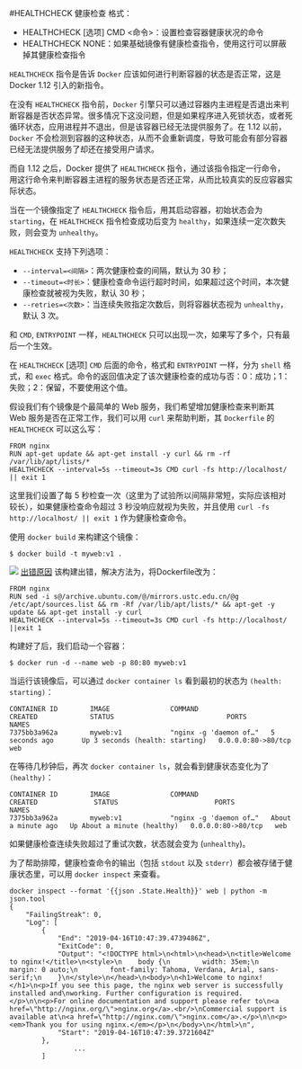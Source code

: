 #HEALTHCHECK 健康检查
格式：
* HEALTHCHECK [选项] CMD <命令>：设置检查容器健康状况的命令
* HEALTHCHECK NONE：如果基础镜像有健康检查指令，使用这行可以屏蔽掉其健康检查指令

`HEALTHCHECK` 指令是告诉 `Docker` 应该如何进行判断容器的状态是否正常，这是 Docker 1.12 引入的新指令。

在没有 `HEALTHCHECK` 指令前，`Docker` 引擎只可以通过容器内主进程是否退出来判断容器是否状态异常。很多情况下这没问题，但是如果程序进入死锁状态，或者死循环状态，应用进程并不退出，但是该容器已经无法提供服务了。在 1.12 以前，`Docker` 不会检测到容器的这种状态，从而不会重新调度，导致可能会有部分容器已经无法提供服务了却还在接受用户请求。

而自 1.12 之后，Docker 提供了 `HEALTHCHECK` 指令，通过该指令指定一行命令，用这行命令来判断容器主进程的服务状态是否还正常，从而比较真实的反应容器实际状态。

当在一个镜像指定了 `HEALTHCHECK` 指令后，用其启动容器，初始状态会为 `starting`，在 `HEALTHCHECK` 指令检查成功后变为 `healthy`，如果连续一定次数失败，则会变为 `unhealthy`。

`HEALTHCHECK` 支持下列选项：
* `--interval=<间隔>`：两次健康检查的间隔，默认为 30 秒；
* `--timeout=<时长>`：健康检查命令运行超时时间，如果超过这个时间，本次健康检查就被视为失败，默认 30 秒；
* `--retries=<次数>`：当连续失败指定次数后，则将容器状态视为 `unhealthy`，默认 3 次。

和 `CMD`, `ENTRYPOINT` 一样，`HEALTHCHECK` 只可以出现一次，如果写了多个，只有最后一个生效。

在 `HEALTHCHECK` [选项] `CMD` 后面的命令，格式和 `ENTRYPOINT` 一样，分为 `shell` 格式，和 `exec` 格式。命令的返回值决定了该次健康检查的成功与否：0：成功；1：失败；2：保留，不要使用这个值。

假设我们有个镜像是个最简单的 Web 服务，我们希望增加健康检查来判断其 Web 服务是否在正常工作，我们可以用 `curl` 来帮助判断，其 `Dockerfile` 的 `HEALTHCHECK` 可以这么写：
```shell
FROM nginx
RUN apt-get update && apt-get install -y curl && rm -rf /var/lib/apt/lists/*
HEALTHCHECK --interval=5s --timeout=3s CMD curl -fs http://localhost/ || exit 1
```
这里我们设置了每 5 秒检查一次（这里为了试验所以间隔非常短，实际应该相对较长），如果健康检查命令超过 3 秒没响应就视为失败，并且使用 `curl -fs http://localhost/ || exit 1` 作为健康检查命令。

使用 `docker build` 来构建这个镜像：
```shell
$ docker build -t myweb:v1 .
```
![](images/docker-health-build-error.jpg)
[出错原因](problems/apt%20Hash%20sum%20mismatch.md)
该构建出错，解决方法为，将Dockerfile改为：
```shell
FROM nginx
RUN sed -i s@/archive.ubuntu.com/@/mirrors.ustc.edu.cn/@g /etc/apt/sources.list && rm -Rf /var/lib/apt/lists/* && apt-get -y update && apt-get install -y curl
HEALTHCHECK --interval=5s --timeout=3s CMD curl -fs http://localhost/ ||exit 1
```

构建好了后，我们启动一个容器：
```shell
$ docker run -d --name web -p 80:80 myweb:v1
```
当运行该镜像后，可以通过 `docker container ls` 看到最初的状态为 `(health: starting)`：
```shell
CONTAINER ID        IMAGE               COMMAND                  CREATED             STATUS                            PORTS                NAMES
7375bb3a962a        myweb:v1            "nginx -g 'daemon of…"   5 seconds ago       Up 3 seconds (health: starting)   0.0.0.0:80->80/tcp   web
```
在等待几秒钟后，再次 `docker container ls`，就会看到健康状态变化为了 `(healthy)`：
```shell
CONTAINER ID        IMAGE               COMMAND                  CREATED              STATUS                        PORTS                NAMES
7375bb3a962a        myweb:v1            "nginx -g 'daemon of…"   About a minute ago   Up About a minute (healthy)   0.0.0.0:80->80/tcp   web
```
如果健康检查连续失败超过了重试次数，状态就会变为 (`unhealthy`)。

为了帮助排障，健康检查命令的输出（包括 `stdout` 以及 `stderr`）都会被存储于健康状态里，可以用 `docker inspect` 来查看。
```shell
docker inspect --format '{{json .State.Health}}' web | python -m json.tool
{
    "FailingStreak": 0,
    "Log": [
        {
            "End": "2019-04-16T10:47:39.4739486Z",
            "ExitCode": 0,
            "Output": "<!DOCTYPE html>\n<html>\n<head>\n<title>Welcome to nginx!</title>\n<style>\n    body {\n        width: 35em;\n        margin: 0 auto;\n        font-family: Tahoma, Verdana, Arial, sans-serif;\n    }\n</style>\n</head>\n<body>\n<h1>Welcome to nginx!</h1>\n<p>If you see this page, the nginx web server is successfully installed and\nworking. Further configuration is required.</p>\n\n<p>For online documentation and support please refer to\n<a href=\"http://nginx.org/\">nginx.org</a>.<br/>\nCommercial support is available at\n<a href=\"http://nginx.com/\">nginx.com</a>.</p>\n\n<p><em>Thank you for using nginx.</em></p>\n</body>\n</html>\n",
            "Start": "2019-04-16T10:47:39.3721604Z"
        },
				...
		]
```